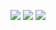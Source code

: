 
<p align="center">
  
![](https://img1.picmix.com/output/pic/normal/0/4/9/0/11590940_f6718.gif)
![](https://img1.picmix.com/output/pic/normal/0/6/9/0/11590960_1d009.gif)
![](https://img1.picmix.com/output/pic/normal/6/9/9/0/11590996_6545a.gif)








<!--
**deathdelivery/deathdelivery** is a ✨ _special_ ✨ repository because its `README.md` (this file) appears on your GitHub profile.

Here are some ideas to get you started:

- 🔭 I’m currently working on ...
- 🌱 I’m currently learning ...
- 👯 I’m looking to collaborate on ...
- 🤔 I’m looking for help with ...
- 💬 Ask me about ...
- 📫 How to reach me: ...
- 😄 Pronouns: ...
- ⚡ Fun fact: ...
-->
